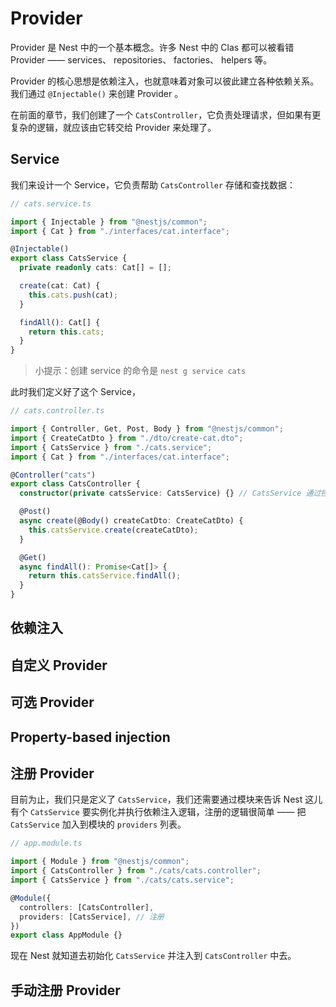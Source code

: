 # Provider

Provider 是 Nest 中的一个基本概念。许多 Nest 中的 Clas 都可以被看错 Provider —— services、 repositories、 factories、 helpers 等。

Provider 的核心思想是依赖注入，也就意味着对象可以彼此建立各种依赖关系。我们通过 `@Injectable()` 来创建 Provider 。

在前面的章节，我们创建了一个 `CatsController`，它负责处理请求，但如果有更复杂的逻辑，就应该由它转交给 Provider 来处理了。

## Service

我们来设计一个 Service，它负责帮助 `CatsController` 存储和查找数据：

```ts
// cats.service.ts

import { Injectable } from "@nestjs/common";
import { Cat } from "./interfaces/cat.interface";

@Injectable()
export class CatsService {
  private readonly cats: Cat[] = [];

  create(cat: Cat) {
    this.cats.push(cat);
  }

  findAll(): Cat[] {
    return this.cats;
  }
}
```

> 小提示：创建 service 的命令是 `nest g service cats`

此时我们定义好了这个 Service，

```ts
// cats.controller.ts

import { Controller, Get, Post, Body } from "@nestjs/common";
import { CreateCatDto } from "./dto/create-cat.dto";
import { CatsService } from "./cats.service";
import { Cat } from "./interfaces/cat.interface";

@Controller("cats")
export class CatsController {
  constructor(private catsService: CatsService) {} // CatsService 通过控制器的构造函数注入

  @Post()
  async create(@Body() createCatDto: CreateCatDto) {
    this.catsService.create(createCatDto);
  }

  @Get()
  async findAll(): Promise<Cat[]> {
    return this.catsService.findAll();
  }
}
```

## 依赖注入

## 自定义 Provider

## 可选 Provider

## Property-based injection

## 注册 Provider

目前为止，我们只是定义了 `CatsService`，我们还需要通过模块来告诉 Nest 这儿有个 `CatsService` 要实例化并执行依赖注入逻辑，注册的逻辑很简单 —— 把 `CatsService` 加入到模块的 `providers` 列表。

```ts
// app.module.ts

import { Module } from "@nestjs/common";
import { CatsController } from "./cats/cats.controller";
import { CatsService } from "./cats/cats.service";

@Module({
  controllers: [CatsController],
  providers: [CatsService], // 注册
})
export class AppModule {}
```

现在 Nest 就知道去初始化 `CatsService` 并注入到 `CatsController` 中去。

## 手动注册 Provider
